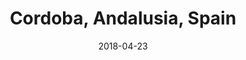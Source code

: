 ---
title: Cordoba, Andalusia, Spain
date: 2018-04-23
countries:
  - Spain
resources:
  - src: DSCF7489.jpg
    params: 
      weight: 0
  - src: DSCF7264.jpg
    params: 
      weight: 4
  - src: DSCF7282.jpg
    params: 
      weight: 5
  - src: DSCF7302.jpg
    params: 
      weight: 6
  - src: DSCF7309.jpg
    params: 
      weight: 7
  - src: DSCF7311.jpg
    params: 
      weight: 8
  - src: DSCF7313.jpg
    params: 
      weight: 9
  - src: DSCF7317.jpg
    params: 
      weight: 10
  - src: DSCF7329.jpg
    params: 
      weight: 11
  - src: DSCF7332.jpg
    params: 
      weight: 12
  - src: DSCF7337.jpg
    params: 
      weight: 13
  - src: DSCF7372.jpg
    params: 
      weight: 15
  - src: DSCF7448.jpg
    params: 
      weight: 17
  - src: DSCF7450.jpg
    params: 
      weight: 18
  - src: feature.jpg
    params: 
      weight: 18
  - src: DSCF7458.jpg
    params: 
      weight: 19
  - src: DSCF7459.jpg
    params: 
      weight: 20
---